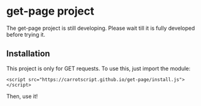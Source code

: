 # get-page project

The get-page project is still developing. Please wait till it is fully developed before trying it.

## Installation

This project is only for GET requests. To use this, just import the module:

```
<script src="https://carrotscript.github.io/get-page/install.js"></script>
```

Then, use it!

